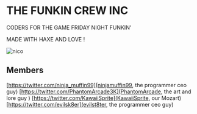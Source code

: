 # THE FUNKIN CREW INC

CODERS FOR THE GAME FRIDAY NIGHT FUNKIN'

MADE WITH HAXE AND LOVE !

![nico](https://user-images.githubusercontent.com/22229331/206884658-b0d70638-1b51-4bff-a9c0-9219393b6561.gif)
## Members
[https://twitter.com/ninja_muffin99](ninjamuffin99, the programmer ceo guy)
[https://twitter.com/PhantomArcade3K](PhantomArcade, the art and lore guy )
[https://twitter.com/KawaiiSprite](KawaiiSprite, our Mozart)
[https://twitter.com/evilsk8er](evilst8ter, the programmer ceo guy)

